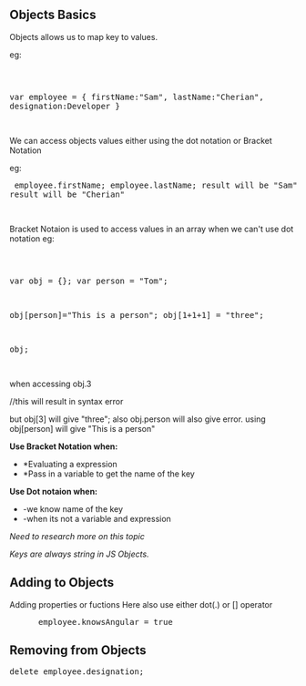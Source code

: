 ## Objects Basics

Objects allows us to map key to values.

eg: <pre>

var employee = {
firstName:"Sam",
lastName:"Cherian",
designation:Developer
}

</pre>

We can access objects values either using the dot notation or Bracket Notation

eg:<pre>
employee.firstName;
employee.lastName;
result will be "Sam"
result will be "Cherian"

</pre>

Bracket Notaion is used to access values in an array when we can't use dot notation
eg:<pre>

var obj = {};
var person = "Tom";

obj[person]="This is a person";
obj[1+1+1] = "three";

obj;

</pre>

when accessing
obj.3

</pre>//this will result in syntax error

but obj[3] will give "three";
also obj.person will also give error.
using obj[person] will give "This is a person"

<b>Use Bracket Notation when:</b>

<ul>
<li> *Evaluating a expression</li>
<li> *Pass in a variable to get the name of the key</li>
</ul>    
      
<b>Use Dot notaion when:</b>
<ul>
<li> -we know name of the key</li>
<li> -when its not a variable and expression</li>
</ul>

<i>Need to research more on this topic</i>

<em>Keys are always string in JS Objects.</em>

## Adding to Objects

Adding properties or fuctions
Here also use either dot(.) or [] operator

<pre>
      employee.knowsAngular = true
</pre>

## Removing from Objects

<pre>
delete employee.designation;
</pre>
